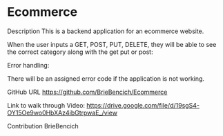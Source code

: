 # Ecommerce

Description
This is a backend application for an ecommerce website. 

When the user inputs a GET, POST, PUT, DELETE, they will be able to see the correct category along with the get put or post:



Error handling:

There will be an assigned error code if the application is not working. 



GitHub URL
https://github.com/BrieBencich/Ecommerce

Link to walk through Video: 
https://drive.google.com/file/d/19sgS4-OY15Oe9wo0HbXAz4ibGtrpwaE_/view

Contribution
BrieBencich
